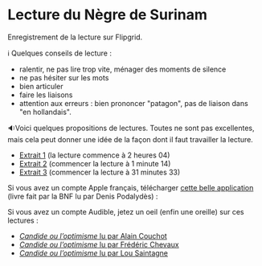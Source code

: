 # Lecture du Nègre de Surinam
Enregistrement de la lecture sur Flipgrid.

ℹ️ Quelques conseils de lecture :

- ralentir, ne pas lire trop vite, ménager des moments de silence
- ne pas hésiter sur les mots
- bien articuler
- faire les liaisons
- attention aux erreurs : bien prononcer "patagon", pas de liaison dans "en hollandais".

🔉Voici quelques propositions de lectures. Toutes ne sont pas excellentes, mais cela peut donner une idée de la façon dont il faut travailler la lecture.

- [Extrait 1](https://www.youtube.com/watch?v=VlsxtANbAmY&feature=youtu.be&t=7493) (la lecture commence à 2 heures 04)
- [Extrait 2](http://www.litteratureaudio.net/mp3/Voltaire_-_Candide_Chap19.mp3) (commencer la lecture à 1 minute 14)
- [Extrait 3](http://www.litteratureaudio.org/mp3/Voltaire_-_Candide_Chap16-20_V2.mp3) (commencer la lecture à 31 minutes 33)

Si vous avez un compte Apple français, télécharger [cette belle application](https://itunes.apple.com/fr/app/candide-ledition-enrichie/id581935562?mt=8&uo=4&at=11lvtR) (livre fait par la BNF lu par Denis Podalydès) :

Si vous avez un compte Audible, jetez un oeil (enfin une oreille) sur ces lectures :

- [*Candide ou l’optimisme* lu par Alain Couchot](https://www.audible.fr/pd/Candide-ou-lOptimisme-Livre-Audio/B009DJRMPK?ipRedirectOverride=true&overrideBaseCountry=true&pf_rd_p=27448286-da3b-4d18-b236-d4299a63a797&pf_rd_r=5XNCNQ6QTFQJKXT5T58P)
- [*Candide ou l’optimisme* lu par Frédéric Chevaux](https://www.audible.fr/pd/Candide-ou-loptimisme-Livre-Audio/B00PSF1QO6?ref=a_pd_Candid_c5_adblp13npsbx_1_2&pf_rd_p=bdd8e3c4-d9fb-496d-aec5-2f5ed3da08b6&pf_rd_r=FJ2MGV86G95ASB9DBH3H)
- [*Candide ou l’optimisme* lu par Lou Saintagne](https://www.audible.fr/pd/Candide-ou-loptimisme-Livre-Audio/B01KO64V4K?ref=a_pd_Candid_c5_adblp13npsbx_1_2&pf_rd_p=bdd8e3c4-d9fb-496d-aec5-2f5ed3da08b6&pf_rd_r=TC5KPSQ71Y69GM5S37FB)